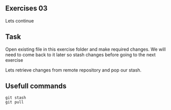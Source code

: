 ## Exercises 03

Lets continue

## Task
Open existing file in this exercise folder and make required changes.
We will need to come back to it later so stash changes before going to the next exercise

Lets retrieve changes from remote repository and pop our stash.

## Usefull commands

```
git stash
git pull
```

